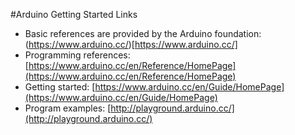 #Arduino Getting Started Links

- Basic references are provided by the Arduino foundation: (https://www.arduino.cc/)[https://www.arduino.cc/]
- Programming references: [https://www.arduino.cc/en/Reference/HomePage](https://www.arduino.cc/en/Reference/HomePage)
- Getting started: [https://www.arduino.cc/en/Guide/HomePage](https://www.arduino.cc/en/Guide/HomePage)
- Program examples: [http://playground.arduino.cc/](http://playground.arduino.cc/)
